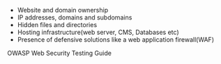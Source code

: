 



- Website and domain ownership
- IP addresses, domains and subdomains
- Hidden files and directories
- Hosting infrastructure(web server, CMS, Databases etc)
- Presence of defensive solutions like a web application firewall(WAF)




OWASP Web Security Testing Guide

